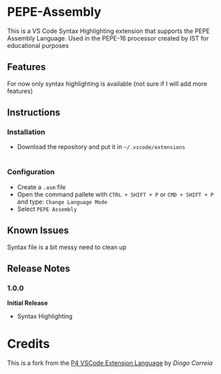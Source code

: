 # PEPE-Assembly

This is a VS Code Syntax Highlighting extension that supports the PEPE Assembly Language. Used in the PEPE-16 processor created by IST for educational purposes

## Features

For now only syntax highlighting is available (not sure if I will add more features)

## Instructions

### Installation
- Download the repository and put it in `~/.vscode/extensions`
<br></br>
### Configuration
- Create a `.asm` file
- Open the command pallete with `CTRL + SHIFT + P` or `CMD + SHIFT + P` and type: `Change Language Mode`
- Select `PEPE Assembly`

## Known Issues

Syntax file is a bit messy need to clean up

## Release Notes

### 1.0.0

**Initial Release**
- Syntax Highlighting

# Credits

This is a fork from the [P4 VSCode Extension Language](https://github.com/diogotcorreia/P4-Assembly) by _Diogo Correia_
